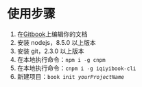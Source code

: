 # 使用步骤

1. 在[Gitbook](https://www.gitbook.com/)上编辑你的文档
2. 安装 nodejs，8.5.0 以上版本
3. 安装 git，2.3.0 以上版本
4. 在本地执行命令：`npm i -g cnpm`
5. 在本地执行命令：`cnpm i -g iqiyibook-cli`
6. 新建项目：`book init `_`yourProjectName`_



